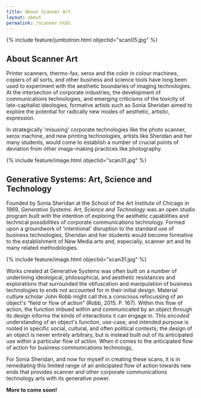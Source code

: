 ```yaml
---
title: About Scanner Art
layout: about
permalink: /scanner.html
---
```

{% include feature/jumbotron.html objectid="scan05.jpg" %} 

## About Scanner Art ## 
Printer scanners, thermo-fax, xerox and the color in colour machines, copiers of all sorts, and other business and science tools have long been used to experiment with the aesthetic boundaries of imaging technologies.
At the intersection of corporate industries, the development of communications technologies, and emerging criticisms of the toxicity of late-capitalist ideologies, formative artists such as Sonia Sheridan aimed to explore the potential for radically new modes of aesthetic, artistic, expression.

In strategically 'misusing' corporate technologies like the photo scanner, xerox machine, and new printing technologies, artists like Sheridan and her many students, would come to establish a number of crucial points of deviation from other image-making practices like photography.

{% include feature/image.html objectid="scan31.jpg" %}

## Generative Systems: Art, Science and Technology ##

Founded by Sonia Sheridan at the School of the Art Institute of Chicago in 1969, *Generative Systems: Art, Science and Technology* was an open studio program built with the intention of exploring the aesthetic capabilities and technical possibilities of corporate communications technology.
Formed upon a groundwork of 'intentional' disruption to the standard use of business technologies, Sheridan and her students would become formative to the establishment of New Media arts and, especially, scanner art and its many related methodologies.

{% include feature/image.html objectid="scan31.jpg" %} 

Works created at Generative Systems was often built on a number of underlining ideological, philosophical, and aesthetic resistances and explorations that surrounded the obfuscation and manipulation of business technologies to ends not accounted for in their initial design.
Material culture scholar John Robb might call this a conscious refocussing of an object's “field or flow of action” (Robb, 2015. P. 167).
Within this flow of action, the function imbued within and communicated by an object through its design informs the kinds of interactions it can engage in.
This *encoded* understanding of an object's function, use-case, and intended purpose is  rooted in specific social, cultural, and often political contexts; the design of an object is never entirely arbitrary, but is instead built out of its anticipated use within a particular flow of action.
When it comes to the anticipated flow of action for business communications technology, 

For Sonia Sheridan, and now for myself in creating these scans, it is in remediating this limited range of an anticipated flow of action towards new ends that provides scanner and other corporate communications technology arts with its generative power. 

**More to come soon!**



